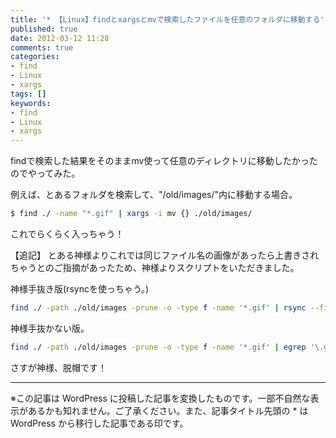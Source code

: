 ```yaml
---
title: '* 【Linux】findとxargsとmvで検索したファイルを任意のフォルダに移動する'
published: true
date: 2012-03-12 11:28
comments: true
categories:
- find
- Linux
- xargs
tags: []
keywords:
- find
- Linux
- xargs
---
```

findで検索した結果をそのままmv使って任意のディレクトリに移動したかったのでやってみた。

例えば、とあるフォルダを検索して、"/old/images/"内に移動する場合。
```sh
$ find ./ -name "*.gif" | xargs -i mv {} ./old/images/
```

これでらくらく入っちゃう！

【追記】
とある神様よりこれでは同じファイル名の画像があったら上書きされちゃうとのご指摘があったため、神様よりスクリプトをいただきました。

神様手抜き版(rsyncを使っちゃう。)
```sh
find ./ -path ./old/images -prune -o -type f -name '*.gif' | rsync --files-from=- -av . ./old/images/ && find ./ -path ./old/images -prune -o -type f -name '*.gif' -exec rm -v {} \;
```

神様手抜かない版。
```sh
find ./ -path ./old/images -prune -o -type f -name '*.gif' | egrep '\.gif$' | xargs -i ksh -c 'a=`dirname {}`;mkdir -pv ./old/images/$a;mv -v {} ./old/images/{}'
```

さすが神様、脱帽です！

---
※この記事は WordPress に投稿した記事を変換したものです。一部不自然な表示があるかも知れません。ご了承ください。また、記事タイトル先頭の * は WordPress から移行した記事である印です。
